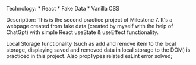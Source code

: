 Technology: 
      * React
      * Fake Data
      * Vanilla CSS

Description: This is the second practice project of Milestone 7.
It's a webpage created from fake data (created by myself with the help of ChatGpt) with simple React useState & useEffect functionality.

Local Storage functionality (such as add and remove item to the local storage, displaying saved and removed data in local storage to the DOM) is practiced in this project. Also propTypes related esLint error solved;

